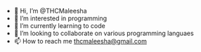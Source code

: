 - 👋 Hi, I’m @THCMaleesha
- 👀 I’m interested in programming
- 🌱 I’m currently learning to code
- 💞️ I’m looking to collaborate on various programming languaes
- 📫 How to reach me thcmaleesha@gmail.com

<!---
THCMaleesha/THCMaleesha is a ✨ special ✨ repository because its `README.md` (this file) appears on your GitHub profile.
You can click the Preview link to take a look at your changes.
--->
